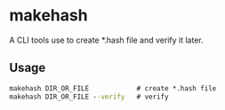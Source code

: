 # makehash

A CLI tools use to create *.hash file and verify it later.

## Usage

``` cmd
makehash DIR_OR_FILE            # create *.hash file
makehash DIR_OR_FILE --verify   # verify
```
